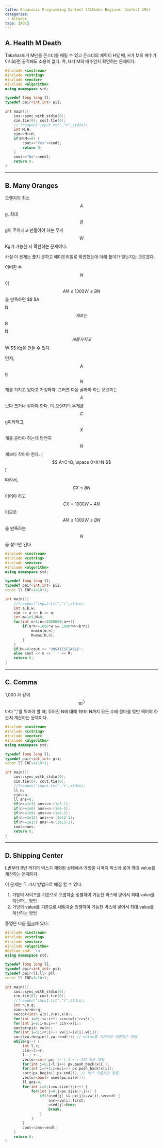 ```yaml
---
title: Panasonic Programming Contest (AtCoder Beginner Contest 195)
categories:
 - AtCoder
tags: [ABC]
---
```

## A. Health M Death

Takahashi가 M만큼 몬스터를 때릴 수 있고 몬스터의 체력이 H일 때, H가 M의 배수가 아니라면 공격해도 소용이 없다.
즉, H가 M의 배수인지 확인하는 문제이다.

```cpp
#include <iostream>
#include <cstring>
#include <vector>
#include <algorithm>
using namespace std;
 
typedef long long ll;
typedef pair<int,int> pii;
 
int main(){
    ios::sync_with_stdio(0);
    cin.tie(0); cout.tie(0);
    // freopen("input.txt","r",stdin);
    int M,H;
    cin>>M>>H;
    if(H%M==0) {
        cout<<"Yes"<<endl;
        return 0;
    }
    cout<<"No"<<endl;
    return 0;
}
```
---

## B. Many Oranges

오렌지의 최소  $$ A $$ g, 최대  $$ B $$ g이 주어지고 만들어야 하는 무게  $$ W $$ Kg가 가능한 지 확인하는 문제이다.

사실 이 문제는 풀지 못하고 에디토리얼로 확인했는데 아래 풀이가 맞는지는 모르겠다.

어떠한 수  $$ N $$ 이  $$ AN ≤ 1000W ≤ BN $$ 을 만족하면  $$ $A $$   $$ N $$ 개 또는  $$ B $$   $$ N $$ 개를 가지고  $$ W $$  Kg을 만들 수 있다.

먼저, $$A$$g $$N$$개를 가지고 있다고 가정하자. 그러면 다음 골라아 하는 오렌지는 $$A$$ 보다 크거나 같아야 한다. 이 오렌지의 무게를 $$C$$g이라하고, $$X$$개를 골라야 하는데 당연히 $$N$$개보다 작아야 한다. ($$ A≤C≤B, \space 0≤X≤N $$)

따라서, $$CX ≤ BN$$이어야 하고 $$CX=1000W-AN$$이므로 $$AN ≤ 1000W ≤ BN$$을 만족하는 $$N$$을 찾으면 된다.

```cpp
#include <iostream>
#include <cstring>
#include <vector>
#include <algorithm>
using namespace std;
 
typedef long long ll;
typedef pair<int,int> pii;
const ll INF=1e10+1;
 
int main(){
    //freopen("input.txt","r",stdin);
    int a,b,w;
    cin >> a >> b >> w;
    int m=1e9,M=0;
    for(int n=1;n<=1000000;n++){
        if(a*n<=1000*w && 1000*w<=b*n){
            m=min(m,n);
            M=max(M,n);
        }
    }
    if(M==0)cout << "UNSATISFIABLE";
    else cout << m << ' ' << M;
    return 0;
}
```
---

## C. Comma

1,000 과 같이 $$ 10^3$$ 마다 ","를 찍어야 할 때, 주어진 N에 대해 1부터 N까지 모든 수에 콤마를 몇번 찍어야 하는지 계산하는 문제이다.

```cpp
#include <iostream>
#include <cstring>
#include <vector>
#include <algorithm>
using namespace std;
 
typedef long long ll;
typedef pair<int,int> pii;
const ll INF=1e10+1;
 
int main(){
    ios::sync_with_stdio(0);
    cin.tie(0); cout.tie(0);
    //freopen("input.txt","r",stdin);
    ll n;
    cin>>n;
    ll ans=0;
    if(n>=1e3) ans+=n-(1e3-1);
    if(n>=1e6) ans+=n-(1e6-1);
    if(n>=1e9) ans+=n-(1e9-1);
    if(n>=1e12) ans+=n-(1e12-1);
    if(n>=1e15) ans+=n-(1e15-1);
    cout<<ans;
    return 0;
}
```
---

## D. Shipping Center

L번부터 R번 까지의 박스가 제외된 상태에서 가방을 나머지 박스에 넣어 최대 value를 계산하는 문제이다.

이 문제는 두 가지 방법으로 해결 할 수 있다.

1. 가방의 사이즈를 기준으로 오름차순 정렬하여 가능한 박스에 넣어서 최대 value를 계산하는 방법
2. 가방의 value를 기준으로 내림차순 정렬하여 가능한 박스에 넣어서 최대 value를 계산하는 방법

증명은 다음 [링크](https://atcoder.jp/contests/abc195/editorial/900)에 있다.

```cpp
#include <iostream>
#include <cstring>
#include <vector>
#include <algorithm>
#define endl '\n'
using namespace std;
 
typedef long long ll;
typedef pair<int,int> pii;
typedef pair<ll,ll> pll;
const ll INF=1e10+1;
 
int main(){
    ios::sync_with_stdio(0);
    cin.tie(0); cout.tie(0);
    //freopen("input.txt","r",stdin);
    int n,m,q;
    cin>>n>>m>>q;
    vector<int> w(n),v(n),x(m);
    for(int i=0;i<n;i++) cin>>w[i]>>v[i];
    for(int i=0;i<m;i++) cin>>x[i];
    vector<pii> vw(n);
    for(int i=0;i<n;i++) vw[i]={v[i],w[i]};
    sort(vw.rbegin(),vw.rend()); // value를 기준으로 내림차순 정렬
    while(q--) {
        int l,r;
        cin>>l>>r;
        l--; r--;
        vector<int> px; // l-1 ~ r-1의 박스 제외
        for(int i=0;i<l;i++) px.push_back(x[i]);
        for(int i=r+1;i<m;i++) px.push_back(x[i]);
        sort(px.begin(),px.end()); // 박스 오름차순 정렬
        vector<bool> used(px.size());
        ll ans=0;
        for(int i=0;i<vw.size();i++) {
            for(int j=0;j<px.size();j++) {
                if(!used[j] && px[j]>=vw[i].second) {
                    ans+=vw[i].first;
                    used[j]=true;
                    break;
                }
            }
        }
        cout<<ans<<endl;
    }
    return 0;
}
```